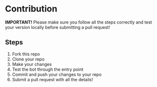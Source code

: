 # Contribution

__IMPORTANT!__
Please make sure you follow all the steps correctly and test your version locally before submitting a pull request!

## Steps
1) Fork this repo
2) Clone your repo
3) Make your changes
4) Test the bot through the entry point
5) Commit and push your changes to your repo
6) Submit a pull request with all the details!